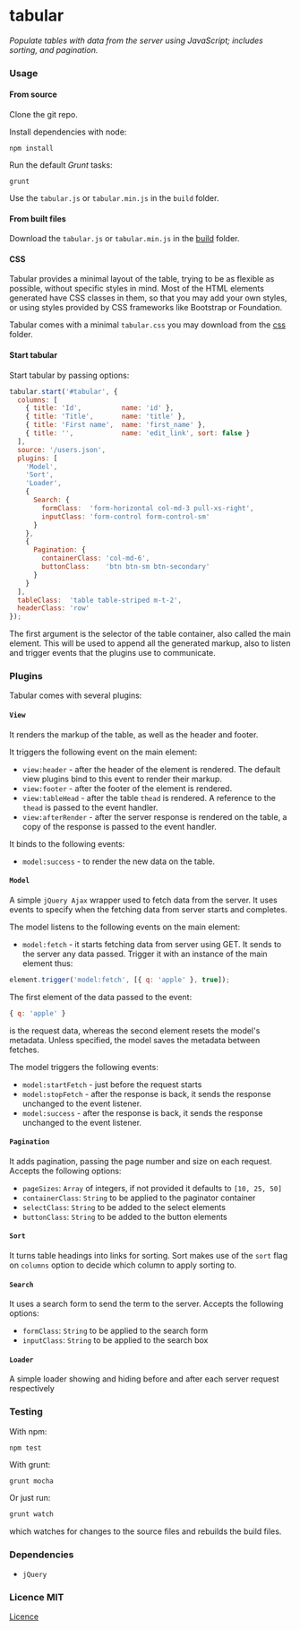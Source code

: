 tabular
=======

*Populate tables with data from the server using JavaScript; includes sorting, and pagination.*


### Usage

#### From source

Clone the git repo.

Install dependencies with node:

```shell
npm install
```

Run the default *Grunt* tasks:

```shell
grunt
```

Use the `tabular.js` or `tabular.min.js` in the `build` folder.

#### From built files

Download the `tabular.js` or `tabular.min.js` in the [build](https://github.com/lugolabs/tabular/tree/master/build) folder.

#### CSS

Tabular provides a minimal layout of the table, trying to be as flexible as possible, without specific styles in mind. Most of the HTML elements generated have CSS classes in them, so that you may add your own styles, or using styles provided by CSS frameworks like Bootstrap or Foundation.

Tabular comes with a minimal `tabular.css` you may download from the [css](https://github.com/lugolabs/tabular/tree/master/css) folder.

#### Start tabular

Start tabular by passing options:

```javascript
tabular.start('#tabular', {
  columns: [
    { title: 'Id',          name: 'id' },
    { title: 'Title',       name: 'title' },
    { title: 'First name',  name: 'first_name' },
    { title: '',            name: 'edit_link', sort: false }
  ],
  source: '/users.json',
  plugins: [
    'Model',
    'Sort',
    'Loader',
    {
      Search: {
        formClass:  'form-horizontal col-md-3 pull-xs-right',
        inputClass: 'form-control form-control-sm'
      }
    },
    {
      Pagination: {
        containerClass: 'col-md-6',
        buttonClass:    'btn btn-sm btn-secondary'
      }
    }
  ],
  tableClass:  'table table-striped m-t-2',
  headerClass: 'row'
});
```

The first argument is the selector of the table container, also called the main element. This will be used to append all the generated markup, also to listen and trigger events that the plugins use to communicate.

### Plugins

Tabular comes with several plugins:

#### `View`

It renders the markup of the table, as well as the header and footer.

It triggers the following event on the main element:

- `view:header` - after the header of the element is rendered. The default view plugins bind to this event to render their markup.
- `view:footer` - after the footer of the element is rendered.
- `view:tableHead` - after the table `thead` is rendered. A reference to the `thead` is passed to the event handler.
- `view:afterRender` - after the server response is rendered on the table, a copy of the response is passed to the event handler.

It binds to the following events:

- `model:success` - to render the new data on the table.

#### `Model`

A simple `jQuery Ajax` wrapper used to fetch data from the server. It uses events to specify when the fetching data from server starts and completes.

The model listens to the following events on the main element:

- `model:fetch` - it starts fetching data from server using GET. It sends to the server any data passed. Trigger it with an instance of the main element thus:

```javascript
element.trigger('model:fetch', [{ q: 'apple' }, true]);
```

The first element of the data passed to the event:

```js
{ q: 'apple' }
```

is the request data, whereas the second element resets the model's metadata. Unless specified, the model saves the metadata between fetches.

The model triggers the following events:

- `model:startFetch` - just before the request starts
- `model:stopFetch` - after the response is back, it sends the response unchanged to the event listener.
- `model:success` - after the response is back, it sends the response unchanged to the event listener.

#### `Pagination`

It adds pagination, passing the page number and size on each request. Accepts the following options:

- `pageSizes`:      `Array` of integers, if not provided it defaults to `[10, 25, 50]`
- `containerClass`: `String` to be applied to the paginator container
- `selectClass`:    `String` to be added to the select elements
- `buttonClass`:    `String` to be added to the button elements

#### `Sort`

It turns table headings into links for sorting. Sort makes use of the `sort` flag on `columns` option to decide which column to apply sorting to.

#### `Search`

It uses a search form to send the term to the server. Accepts the following options:

- `formClass`: `String` to be applied to the search form
- `inputClass`: `String` to be applied to the search box

#### `Loader`

A simple loader showing and hiding before and after each server request respectively


### Testing

With npm:

```shell
npm test
```

With grunt:

```shell
grunt mocha
```

Or just run:

```sh
grunt watch
```

which watches for changes to the source files and rebuilds the build files.


### Dependencies

- `jQuery`

### Licence MIT
[Licence](https://github.com/lugolabs/tabular/blob/master/LICENCE)
